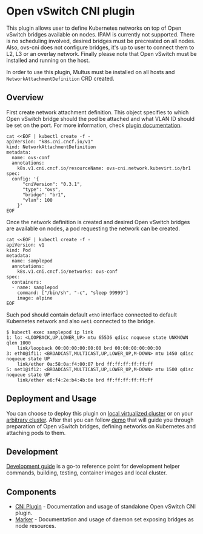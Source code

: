 # Open vSwitch CNI plugin

This plugin allows user to define Kubernetes networks on top of Open vSwitch bridges available on nodes. IPAM is currently not supported. There is no scheduling involved, desired bridges must be precreated on all nodes. Also, ovs-cni does not configure bridges, it's up to user to connect them to L2, L3 or an overlay network. Finally please note that Open vSwitch must be installed and running on the host.

In order to use this plugin, Multus must be installed on all hosts and `NetworkAttachmentDefinition` CRD created.

## Overview

First create network attachment definition. This object specifies to which Open vSwitch bridge should the pod be attached and what VLAN ID should be set on the port. For more information, check [plugin documentation](docs/cni-plugin.md).

```shell
cat <<EOF | kubectl create -f -
apiVersion: "k8s.cni.cncf.io/v1"
kind: NetworkAttachmentDefinition
metadata:
  name: ovs-conf
  annotations:
    k8s.v1.cni.cncf.io/resourceName: ovs-cni.network.kubevirt.io/br1
spec:
  config: '{
      "cniVersion": "0.3.1",
      "type": "ovs",
      "bridge": "br1",
      "vlan": 100
    }'
EOF
```

Once the network definition is created and desired Open vSwitch bridges are available on nodes, a pod requesting the network can be created.

```shell
cat <<EOF | kubectl create -f -
apiVersion: v1
kind: Pod
metadata:
  name: samplepod
  annotations:
    k8s.v1.cni.cncf.io/networks: ovs-conf
spec:
  containers:
  - name: samplepod
    command: ["/bin/sh", "-c", "sleep 99999"]
    image: alpine
EOF
```

Such pod should contain default `eth0` interface connected to default Kubernetes network and also `net1` connected to the bridge.

```shell
$ kubectl exec samplepod ip link
1: lo: <LOOPBACK,UP,LOWER_UP> mtu 65536 qdisc noqueue state UNKNOWN qlen 1000
    link/loopback 00:00:00:00:00:00 brd 00:00:00:00:00:00
3: eth0@if11: <BROADCAST,MULTICAST,UP,LOWER_UP,M-DOWN> mtu 1450 qdisc noqueue state UP
    link/ether 0a:58:0a:f4:00:07 brd ff:ff:ff:ff:ff:ff
5: net1@if12: <BROADCAST,MULTICAST,UP,LOWER_UP,M-DOWN> mtu 1500 qdisc noqueue state UP
    link/ether e6:f4:2e:b4:4b:6e brd ff:ff:ff:ff:ff:ff
```

## Deployment and Usage

You can choose to deploy this plugin on [local virtualized cluster](docs/deployment-on-local-cluster.md) or on your [arbitrary cluster](docs/deployment-on-arbitrary-cluster.md). After that you can follow [demo](docs/demo.md) that will guide you through preparation of Open vSwitch bridges, defining networks on Kubernetes and attaching pods to them.

## Development

[Development guide](docs/devel-guide.md) is a go-to reference point for development helper commands, building, testing, container images and local cluster.

## Components

 * [CNI Plugin](docs/cni-plugin.md) - Documentation and usage of standalone Open vSwitch CNI plugin.
 * [Marker](docs/marker.md) - Documentation and usage of daemon set exposing bridges as node resources.
